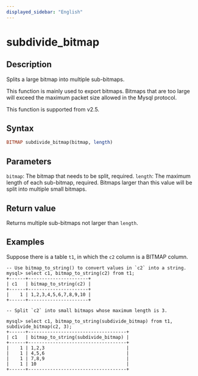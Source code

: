 ```yaml
---
displayed_sidebar: "English"
---
```


# subdivide_bitmap

## Description

Splits a large bitmap into multiple sub-bitmaps.

This function is mainly used to export bitmaps. Bitmaps that are too large will exceed the maximum packet size allowed in the Mysql protocol.

This function is supported from v2.5.

## Syntax

```Haskell
BITMAP subdivide_bitmap(bitmap, length)
```

## Parameters

`bitmap`: The bitmap that needs to be split, required.
`length`: The maximum length of each sub-bitmap, required. Bitmaps larger than this value will be split into multiple small bitmaps.

## Return value

Returns multiple sub-bitmaps not larger than `length`.

## Examples

Suppose there is a table `t1`, in which the `c2` column is a BITMAP column.

```Plain
-- Use bitmap_to_string() to convert values in `c2` into a string.
mysql> select c1, bitmap_to_string(c2) from t1;
+------+----------------------+
| c1   | bitmap_to_string(c2) |
+------+----------------------+
|    1 | 1,2,3,4,5,6,7,8,9,10 |
+------+----------------------+

-- Split `c2` into small bitmaps whose maximum length is 3.

mysql> select c1, bitmap_to_string(subdivide_bitmap) from t1, subdivide_bitmap(c2, 3);
+------+------------------------------------+
| c1   | bitmap_to_string(subdivide_bitmap) |
+------+------------------------------------+
|    1 | 1,2,3                              |
|    1 | 4,5,6                              |
|    1 | 7,8,9                              |
|    1 | 10                                 |
+------+------------------------------------+
```
